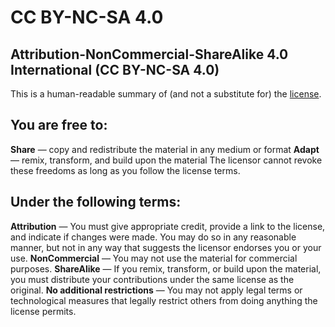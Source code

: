 # CC BY-NC-SA 4.0
## Attribution-NonCommercial-ShareAlike 4.0 International (CC BY-NC-SA 4.0)

This is a human-readable summary of (and not a substitute for) the [license](https://creativecommons.org/licenses/by-nc-sa/4.0/legalcode).


## You are free to:

**Share** — copy and redistribute the material in any medium or format
**Adapt** — remix, transform, and build upon the material
The licensor cannot revoke these freedoms as long as you follow the license terms.


## Under the following terms:

**Attribution** — You must give appropriate credit, provide a link to the license, and indicate if changes were made. You may do so in any reasonable manner, but not in any way that suggests the licensor endorses you or your use.
**NonCommercial** — You may not use the material for commercial purposes.
**ShareAlike** — If you remix, transform, or build upon the material, you must distribute your contributions under the same license as the original.
**No additional restrictions** — You may not apply legal terms or technological measures that legally restrict others from doing anything the license permits.
